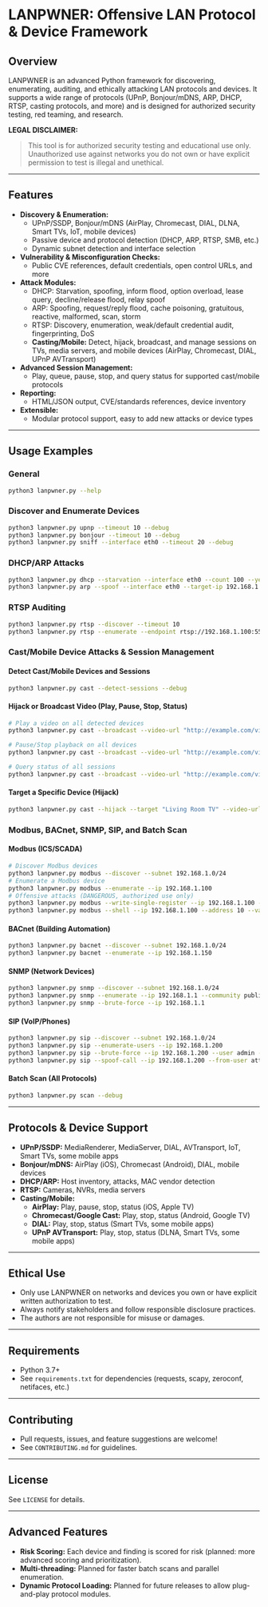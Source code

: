 # LANPWNER: Offensive LAN Protocol & Device Framework

## Overview
LANPWNER is an advanced Python framework for discovering, enumerating, auditing, and ethically attacking LAN protocols and devices. It supports a wide range of protocols (UPnP, Bonjour/mDNS, ARP, DHCP, RTSP, casting protocols, and more) and is designed for authorized security testing, red teaming, and research.

**LEGAL DISCLAIMER:**
> This tool is for authorized security testing and educational use only. Unauthorized use against networks you do not own or have explicit permission to test is illegal and unethical.

---

## Features
- **Discovery & Enumeration:**
  - UPnP/SSDP, Bonjour/mDNS (AirPlay, Chromecast, DIAL, DLNA, Smart TVs, IoT, mobile devices)
  - Passive device and protocol detection (DHCP, ARP, RTSP, SMB, etc.)
  - Dynamic subnet detection and interface selection
- **Vulnerability & Misconfiguration Checks:**
  - Public CVE references, default credentials, open control URLs, and more
- **Attack Modules:**
  - DHCP: Starvation, spoofing, inform flood, option overload, lease query, decline/release flood, relay spoof
  - ARP: Spoofing, request/reply flood, cache poisoning, gratuitous, reactive, malformed, scan, storm
  - RTSP: Discovery, enumeration, weak/default credential audit, fingerprinting, DoS
  - **Casting/Mobile:** Detect, hijack, broadcast, and manage sessions on TVs, media servers, and mobile devices (AirPlay, Chromecast, DIAL, UPnP AVTransport)
- **Advanced Session Management:**
  - Play, queue, pause, stop, and query status for supported cast/mobile protocols
- **Reporting:**
  - HTML/JSON output, CVE/standards references, device inventory
- **Extensible:**
  - Modular protocol support, easy to add new attacks or device types

---

## Usage Examples

### General
```bash
python3 lanpwner.py --help
```

### Discover and Enumerate Devices
```bash
python3 lanpwner.py upnp --timeout 10 --debug
python3 lanpwner.py bonjour --timeout 10 --debug
python3 lanpwner.py sniff --interface eth0 --timeout 20 --debug
```

### DHCP/ARP Attacks
```bash
python3 lanpwner.py dhcp --starvation --interface eth0 --count 100 --yes-i-am-authorized
python3 lanpwner.py arp --spoof --interface eth0 --target-ip 192.168.1.10 --spoof-ip 192.168.1.1 --yes-i-am-authorized
```

### RTSP Auditing
```bash
python3 lanpwner.py rtsp --discover --timeout 10
python3 lanpwner.py rtsp --enumerate --endpoint rtsp://192.168.1.100:554
```

### Cast/Mobile Device Attacks & Session Management
#### Detect Cast/Mobile Devices and Sessions
```bash
python3 lanpwner.py cast --detect-sessions --debug
```
#### Hijack or Broadcast Video (Play, Pause, Stop, Status)
```bash
# Play a video on all detected devices
python3 lanpwner.py cast --broadcast --video-url "http://example.com/video.mp4"

# Pause/Stop playback on all devices
python3 lanpwner.py cast --broadcast --video-url "http://example.com/video.mp4" --action stop

# Query status of all sessions
python3 lanpwner.py cast --broadcast --video-url "http://example.com/video.mp4" --action status
```

#### Target a Specific Device (Hijack)
```bash
python3 lanpwner.py cast --hijack --target "Living Room TV" --video-url "http://example.com/video.mp4" --action play
```

### Modbus, BACnet, SNMP, SIP, and Batch Scan

#### Modbus (ICS/SCADA)
```bash
# Discover Modbus devices
python3 lanpwner.py modbus --discover --subnet 192.168.1.0/24
# Enumerate a Modbus device
python3 lanpwner.py modbus --enumerate --ip 192.168.1.100
# Offensive attacks (DANGEROUS, authorized use only)
python3 lanpwner.py modbus --write-single-register --ip 192.168.1.100 --address 10 --value 1234 --yes-i-am-authorized
python3 lanpwner.py modbus --shell --ip 192.168.1.100 --address 10 --value 31337 --yes-i-am-authorized
```

#### BACnet (Building Automation)
```bash
python3 lanpwner.py bacnet --discover --subnet 192.168.1.0/24
python3 lanpwner.py bacnet --enumerate --ip 192.168.1.150
```

#### SNMP (Network Devices)
```bash
python3 lanpwner.py snmp --discover --subnet 192.168.1.0/24
python3 lanpwner.py snmp --enumerate --ip 192.168.1.1 --community public
python3 lanpwner.py snmp --brute-force --ip 192.168.1.1
```

#### SIP (VoIP/Phones)
```bash
python3 lanpwner.py sip --discover --subnet 192.168.1.0/24
python3 lanpwner.py sip --enumerate-users --ip 192.168.1.200
python3 lanpwner.py sip --brute-force --ip 192.168.1.200 --user admin --passlist passwords.txt
python3 lanpwner.py sip --spoof-call --ip 192.168.1.200 --from-user attacker --to-user victim
```

#### Batch Scan (All Protocols)
```bash
python3 lanpwner.py scan --debug
```

---

## Protocols & Device Support
- **UPnP/SSDP:** MediaRenderer, MediaServer, DIAL, AVTransport, IoT, Smart TVs, some mobile apps
- **Bonjour/mDNS:** AirPlay (iOS), Chromecast (Android), DIAL, mobile devices
- **DHCP/ARP:** Host inventory, attacks, MAC vendor detection
- **RTSP:** Cameras, NVRs, media servers
- **Casting/Mobile:**
  - **AirPlay:** Play, pause, stop, status (iOS, Apple TV)
  - **Chromecast/Google Cast:** Play, stop, status (Android, Google TV)
  - **DIAL:** Play, stop, status (Smart TVs, some mobile apps)
  - **UPnP AVTransport:** Play, stop, status (DLNA, Smart TVs, some mobile apps)

---

## Ethical Use
- Only use LANPWNER on networks and devices you own or have explicit written authorization to test.
- Always notify stakeholders and follow responsible disclosure practices.
- The authors are not responsible for misuse or damages.

---

## Requirements
- Python 3.7+
- See `requirements.txt` for dependencies (requests, scapy, zeroconf, netifaces, etc.)

---

## Contributing
- Pull requests, issues, and feature suggestions are welcome!
- See `CONTRIBUTING.md` for guidelines.

---

## License
See `LICENSE` for details.

---

## Advanced Features
- **Risk Scoring:** Each device and finding is scored for risk (planned: more advanced scoring and prioritization).
- **Multi-threading:** Planned for faster batch scans and parallel enumeration.
- **Dynamic Protocol Loading:** Planned for future releases to allow plug-and-play protocol modules.